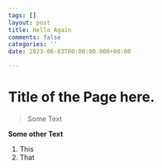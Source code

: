 ```yaml
---
tags: []
layout: post
title: Hello Again
comments: false
categories: ''
date: 2023-06-03T00:00:00.000+00:00

---
```


# Title of the Page here. 

> Some Text

**Some other Text**


1. This
2. That